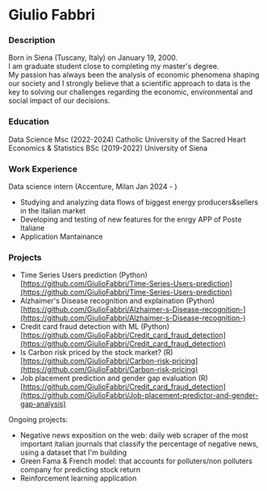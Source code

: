 # Giulio Fabbri

### Description
Born in Siena (Tuscany, Italy) on January 19, 2000.  
I am graduate student close to completing my master's degree.  
My passion has always been the analysis of economic phenomena shaping our society and I strongly believe that a scientific approach to data is the key to solving our challenges regarding the economic, environmental and social impact of our decisions.

### Education
Data Science Msc (2022-2024) Catholic University of the Sacred Heart  
Economics & Statistics BSc (2019-2022) University of Siena

### Work Experience
Data science intern (Accenture, Milan Jan 2024 - )
- Studying and analyzing data flows of biggest energy producers&sellers in the italian market 
- Developing and testing of new features for the enrgy APP of Poste Italiane
- Application Mantainance 

### Projects
- Time Series Users prediction (Python)  
  [https://github.com/GiulioFabbri/Time-Series-Users-prediction](https://github.com/GiulioFabbri/Time-Series-Users-prediction)
- Alzhaimer's Disease recognition and explaination (Python)  
  [https://github.com/GiulioFabbri/Alzhaimer-s-Disease-recognition-](https://github.com/GiulioFabbri/Alzhaimer-s-Disease-recognition-)
- Credit card fraud detection with ML (Python)  
  [https://github.com/GiulioFabbri/Credit_card_fraud_detection](https://github.com/GiulioFabbri/Credit_card_fraud_detection)
- Is Carbon risk priced by the stock market? (R)  
  [https://github.com/GiulioFabbri/Carbon-risk-pricing](https://github.com/GiulioFabbri/Carbon-risk-pricing)
- Job placement prediction and gender gap evaluation (R)  
  [https://github.com/GiulioFabbri/Credit_card_fraud_detection](https://github.com/GiulioFabbri/Job-placement-predictor-and-gender-gap-analysis)

Ongoing projects:
- Negative news exposition on the web: daily web scraper of the most important italian journals that classify the percentage of negative news, using a dataset that I'm building
- Green Fama & French model: that accounts for polluters/non polluters company for predicting stock return
- Reinforcement learning application 



